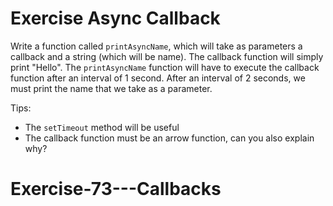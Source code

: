 # Exercise Async Callback

Write a function called `printAsyncName`, which will take as parameters a callback and a string (which will be name). The callback function will simply print "Hello".
The `printAsyncName` function will have to execute the callback function after an interval of 1 second. After an interval of 2 seconds, we must print the name that we take as a parameter.

Tips:

- The `setTimeout` method will be useful
- The callback function must be an arrow function, can you also explain why?
# Exercise-73---Callbacks
